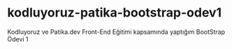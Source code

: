 # kodluyoruz-patika-bootstrap-odev1
Kodluyoruz ve Patika.dev Front-End Eğitimi kapsamında yaptığım BootStrap Ödevi 1
